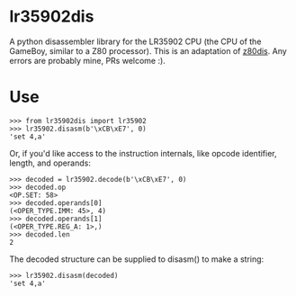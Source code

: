 # lr35902dis

A python disassembler library for the LR35902 CPU (the CPU of the GameBoy, similar to a Z80 processor).
This is an adaptation of [z80dis](https://github.com/lwerdna/z80dis). Any errors are probably mine, PRs welcome :).

# Use

```
>>> from lr35902dis import lr35902
>>> lr35902.disasm(b'\xCB\xE7', 0)
'set 4,a'
```

Or, if you'd like access to the instruction internals, like opcode identifier, length, and operands:

```
>>> decoded = lr35902.decode(b'\xCB\xE7', 0)
>>> decoded.op
<OP.SET: 58>
>>> decoded.operands[0]
(<OPER_TYPE.IMM: 45>, 4)
>>> decoded.operands[1]
(<OPER_TYPE.REG_A: 1>,)
>>> decoded.len
2
```

The decoded structure can be supplied to disasm() to make a string:

```
>>> lr35902.disasm(decoded)
'set 4,a'
```

